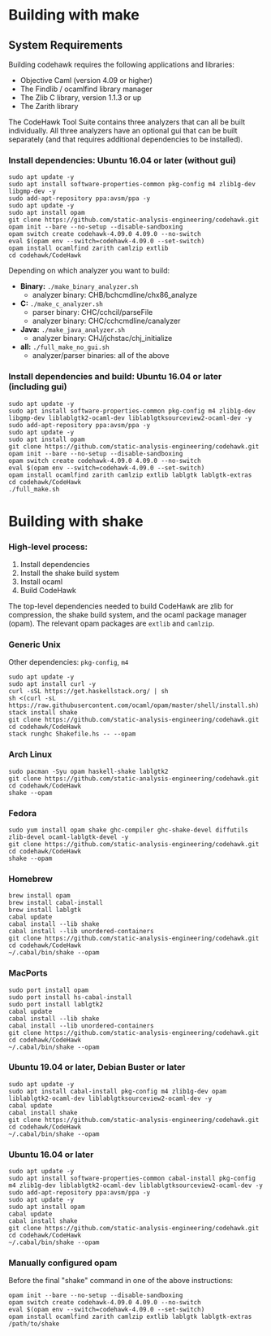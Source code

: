 # Building with make

## System Requirements

Building codehawk requires the following applications and libraries:

- Objective Caml (version 4.09 or higher)
- The Findlib / ocamlfind library manager
- The Zlib C library, version 1.1.3 or up
- The Zarith library

The CodeHawk Tool Suite contains three analyzers that can all be built
individually. All three analyzers have an optional gui that can be built
separately (and that requires additional dependencies to be installed).


### Install dependencies: Ubuntu 16.04 or later (without gui)

```
sudo apt update -y
sudo apt install software-properties-common pkg-config m4 zlib1g-dev libgmp-dev -y
sudo add-apt-repository ppa:avsm/ppa -y
sudo apt update -y
sudo apt install opam
git clone https://github.com/static-analysis-engineering/codehawk.git
opam init --bare --no-setup --disable-sandboxing
opam switch create codehawk-4.09.0 4.09.0 --no-switch
eval $(opam env --switch=codehawk-4.09.0 --set-switch)
opam install ocamlfind zarith camlzip extlib
cd codehawk/CodeHawk
```

Depending on which analyzer you want to build:
- **Binary:** `./make_binary_analyzer.sh`
  - analyzer binary: CHB/bchcmdline/chx86_analyze
- **C:** `./make_c_analyzer.sh`
  - parser binary: CHC/cchcil/parseFile
  - analyzer binary: CHC/cchcmdline/canalyzer
- **Java:** `./make_java_analyzer.sh`
  - analyzer binary: CHJ/jchstac/chj_initialize
- **all:** `./full_make_no_gui.sh`
  - analyzer/parser binaries: all of the above


### Install dependencies and build: Ubuntu 16.04 or later (including gui)

```
sudo apt update -y
sudo apt install software-properties-common pkg-config m4 zlib1g-dev libgmp-dev liblablgtk2-ocaml-dev liblablgtksourceview2-ocaml-dev -y
sudo add-apt-repository ppa:avsm/ppa -y
sudo apt update -y
sudo apt install opam
git clone https://github.com/static-analysis-engineering/codehawk.git
opam init --bare --no-setup --disable-sandboxing
opam switch create codehawk-4.09.0 4.09.0 --no-switch
eval $(opam env --switch=codehawk-4.09.0 --set-switch)
opam install ocamlfind zarith camlzip extlib lablgtk lablgtk-extras
cd codehawk/CodeHawk
./full_make.sh
```

# Building with shake

### High-level process:

1. Install dependencies
2. Install the shake build system
3. Install ocaml
4. Build CodeHawk

The top-level dependencies needed to build CodeHawk are zlib for compression, the shake build
system, and the ocaml package manager (opam). The relevant opam packages are `extlib` and
`camlzip`.

### Generic Unix

Other dependencies: `pkg-config`, `m4`

```
sudo apt update -y
sudo apt install curl -y
curl -sSL https://get.haskellstack.org/ | sh
sh <(curl -sL https://raw.githubusercontent.com/ocaml/opam/master/shell/install.sh)
stack install shake
git clone https://github.com/static-analysis-engineering/codehawk.git
cd codehawk/CodeHawk
stack runghc Shakefile.hs -- --opam
```

### Arch Linux

```
sudo pacman -Syu opam haskell-shake lablgtk2
git clone https://github.com/static-analysis-engineering/codehawk.git
cd codehawk/CodeHawk
shake --opam
```

### Fedora

```
sudo yum install opam shake ghc-compiler ghc-shake-devel diffutils zlib-devel ocaml-lablgtk-devel -y
git clone https://github.com/static-analysis-engineering/codehawk.git
cd codehawk/CodeHawk
shake --opam
```

### Homebrew

```
brew install opam
brew install cabal-install
brew install lablgtk
cabal update
cabal install --lib shake
cabal install --lib unordered-containers
git clone https://github.com/static-analysis-engineering/codehawk.git
cd codehawk/CodeHawk
~/.cabal/bin/shake --opam
```

### MacPorts

```
sudo port install opam
sudo port install hs-cabal-install
sudo port install lablgtk2
cabal update
cabal install --lib shake
cabal install --lib unordered-containers
git clone https://github.com/static-analysis-engineering/codehawk.git
cd codehawk/CodeHawk
~/.cabal/bin/shake --opam
```

### Ubuntu 19.04 or later, Debian Buster or later

```
sudo apt update -y
sudo apt install cabal-install pkg-config m4 zlib1g-dev opam liblablgtk2-ocaml-dev liblablgtksourceview2-ocaml-dev -y
cabal update
cabal install shake
git clone https://github.com/static-analysis-engineering/codehawk.git
cd codehawk/CodeHawk
~/.cabal/bin/shake --opam
```

### Ubuntu 16.04 or later

```
sudo apt update -y
sudo apt install software-properties-common cabal-install pkg-config m4 zlib1g-dev liblablgtk2-ocaml-dev liblablgtksourceview2-ocaml-dev -y
sudo add-apt-repository ppa:avsm/ppa -y
sudo apt update -y
sudo apt install opam
cabal update
cabal install shake
git clone https://github.com/static-analysis-engineering/codehawk.git
cd codehawk/CodeHawk
~/.cabal/bin/shake --opam
```

### Manually configured opam

Before the final "shake" command in one of the above instructions:

```
opam init --bare --no-setup --disable-sandboxing
opam switch create codehawk-4.09.0 4.09.0 --no-switch
eval $(opam env --switch=codehawk-4.09.0 --set-switch)
opam install ocamlfind zarith camlzip extlib lablgtk lablgtk-extras
/path/to/shake
```
